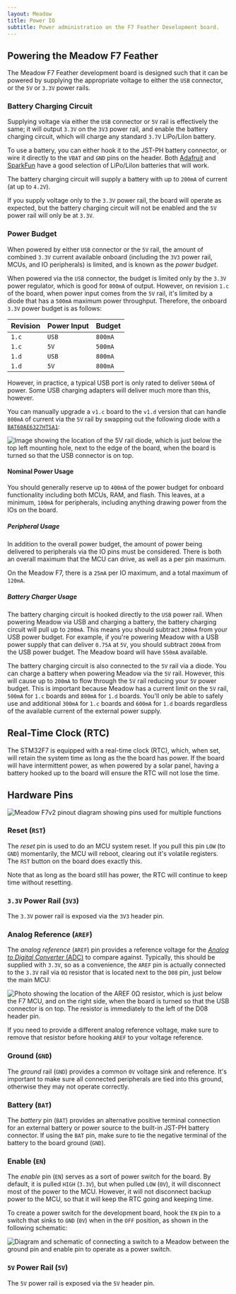 ```yaml
---
layout: Meadow
title: Power IO
subtitle: Power administration on the F7 Feather Development board.
---
```


## Powering the Meadow F7 Feather

The Meadow F7 Feather development board is designed such that it can be powered by supplying the appropriate voltage to either the `USB` connector, or the `5V` or `3.3V` power rails.

### Battery Charging Circuit

Supplying voltage via either the `USB` connector or `5V` rail is effectively the same; it will output `3.3V` on the `3V3` power rail, and enable the battery charging circuit, which will charge any standard `3.7V` LiPo/LiIon battery.

To use a battery, you can either hook it to the JST-PH battery connector, or wire it directly to the `VBAT` and `GND` pins on the header. Both [Adafruit](https://www.adafruit.com/category/916) and [SparkFun](https://www.sparkfun.com/categories/54) have a good selection of LiPo/LiIon batteries that will work.

The battery charging circuit will supply a battery with up to `200mA` of current (at up to `4.2V`).

If you supply voltage only to the `3.3V` power rail, the board will operate as expected, but the battery charging circuit will not be enabled and the `5V` power rail will only be at `3.3V`.

### Power Budget

When powered by either `USB` connector or the `5V` rail, the amount of combined `3.3V` current available onboard (including the `3V3` power rail, MCUs, and IO peripherals) is limited, and is known as the _power budget_.

When powered via the `USB` connector, the budget is limited only by the `3.3V` power regulator, which is good for `800mA` of output. However, on revision `1.c` of the board, when power input comes from the `5V` rail, it's limited by a diode that has a `500mA` maximum power throughput. Therefore, the onboard `3.3V` power budget is as follows:

| Revision | Power Input | Budget  |
|----------|-------------|---------|
| `1.c`    | `USB`       | `800mA` |
| `1.c`    | `5V`        | `500mA` |
| `1.d`    | `USB`       | `800mA` |
| `1.d`    | `5V`        | `800mA` |

However, in practice, a typical USB port is only rated to deliver `500mA` of power. Some USB charging adapters will deliver much more than this, however.

You can manually upgrade a `v1.c` board to the `v1.d` version that can handle `800mA` of current via the `5V` rail by swapping out the following diode with a [`BAT60AE6327HTSA1`](https://octopart.com/bat60ae6327htsa1-infineon-21384716?r=sp):

![Image showing the location of the 5V rail diode, which is just below the top left mounting hole, next to the edge of the board, when the board is turned so that the USB connector is on top.](/Common_Files/F7_Micro_5V_Diode.svg)

#### Nominal Power Usage

You should generally reserve up to `400mA` of the power budget for onboard functionality including both MCUs, RAM, and flash. This leaves, at a minimum, `100mA` for peripherals, including anything drawing power from the IOs on the board.

##### Peripheral Usage

In addition to the overall power budget, the amount of power being delivered to peripherals via the IO pins must be considered. There is both an overall maximum that the MCU can drive, as well as a per pin maximum.

On the Meadow F7, there is a `25mA` per IO maximum, and a total maximum of `120mA`.

##### Battery Charger Usage

The battery charging circuit is hooked directly to the `USB` power rail. When powering Meadow via USB and charging a battery, the battery charging circuit will pull up to `200mA`. This means you should subtract `200mA` from your USB power budget. For example, if you're powering Meadow with a USB power supply that can deliver `0.75A` at `5V`, you should subtract `200mA` from the USB power budget. The Meadow board will have `550mA` available.

The battery charging circuit is also connected to the `5V` rail via a diode. You can charge a battery when powering Meadow via the `5V` rail. However, this will cause up to `200mA` to flow through the `5V` rail reducing your `5V` power budget. This is important because Meadow has a current limit on the `5V` rail, `500mA` for `1.c` boards and `800mA` for `1.d` boards. You'll only be able to safely use and additional `300mA` for `1.c` boards and `600mA` for `1.d` boards regardless of the available current of the external power supply.

## Real-Time Clock (RTC)

The STM32F7 is equipped with a real-time clock (RTC), which, when set, will retain the system time as long as the the board has power. If the board will have intermittent power, as when powered by a solar panel, having a battery hooked up to the board will ensure the RTC will not lose the time.

## Hardware Pins

![Meadow F7v2 pinout diagram showing pins used for multiple functions](/Common_Files/Meadow_F7v2_Micro_Pinout.svg)

### Reset (`RST`)

The _reset_ pin is used to do an MCU system reset. If you pull this pin `LOW` (to `GND`) momentarily, the MCU will reboot, clearing out it's volatile registers. The `RST` button on the board does exactly this.

Note that as long as the board still has power, the RTC will continue to keep time without resetting.

### `3.3V` Power Rail (`3V3`)

The `3.3V` power rail is exposed via the `3V3` header pin.

### Analog Reference (`AREF`)

The _analog reference_ (`AREF`) pin provides a reference voltage for the [_Analog to Digital Converter_ (ADC)](/Meadow/Meadow_Basics/IO/Analog/) to compare against. Typically, this should be supplied with `3.3V`, so as a convenience, the `AREF` pin is actually connected to the `3.3V` rail via `0Ω` resistor that is located next to the `D08` pin, just below the main MCU:

![Photo showing the location of the AREF 0Ω resistor, which is just below the F7 MCU, and on the right side, when the board is turned so that the USB connector is on top. The resistor is immediately to the left of the D08 header pin.](/Common_Files/F7_Micro_AREF_Resistor.svg)

If you need to provide a different analog reference voltage, make sure to remove that resistor before hooking `AREF` to your voltage reference.

### Ground (`GND`)

The _ground_ rail (`GND`) provides a common `0V` voltage sink and reference. It's important to make sure all connected peripherals are tied into this ground, otherwise they may not operate correctly.

### Battery (`BAT`)

The _battery_ pin (`BAT`) provides an alternative positive terminal connection for an external battery or power source to the built-in JST-PH battery connector. If using the `BAT` pin, make sure to tie the negative terminal of the battery to the board ground (`GND`).

### Enable (`EN`)

The _enable_ pin (`EN`) serves as a sort of power switch for the board. By default, it is pulled `HIGH` (`3.3V`), but when pulled `LOW` (`0V`), it will disconnect most of the power to the MCU. However, it will not disconnect backup power to the MCU, so that it will keep the RTC going and keeping time.

To create a power switch for the development board, hook the `EN` pin to a switch that sinks to `GND` (`0V`) when in the `OFF` position, as shown in the following schematic:

![Diagram and schematic of connecting a switch to a Meadow between the ground pin and enable pin to operate as a power switch.](/Common_Files/meadow_power_enable.png)

### `5V` Power Rail (`5V`)

The `5V` power rail is exposed via the `5V` header pin.

<!--
## Adding Power to External Peripherals

[because of the limits on how much power the board can drive, it may be necessary to provide external power to certain peripherals, such as motors, relays, and other high power devices]
-->
